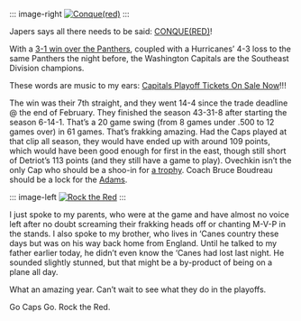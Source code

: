 ::: image-right
[![Conque(red)](http://image.devhawk.net/blog-content/20080405-1919-rock-the-red/Conque(red)_3.jpg)](http://japersrink.blogspot.com/2008/04/southeast-division.html)
:::

Japers says all there needs to be said:
[CONQUE(RED)](http://japersrink.blogspot.com/2008/04/southeast-division.html)!

With a [3-1 win over the
Panthers](http://capitals.nhl.com/team/app?gameNumber=1221&gameType=2&page=Recap&season=20072008&service=page),
coupled with a Hurricanes’ 4-3 loss to the same Panthers the night
before, the Washington Capitals are the Southeast Division champions.

These words are music to my ears: [Capitals Playoff Tickets On Sale
Now](http://capitals.nhl.com/team/app/?service=page&page=NewsPage&articleid=359323)!!!

The win was their 7th straight, and they went 14-4 since the trade
deadline @ the end of February. They finished the season 43-31-8 after
starting the season 6-14-1. That’s a 20 game swing (from 8 games under
.500 to 12 games over) in 61 games. That’s frakking amazing. Had the
Caps played at that clip all season, they would have ended up with
around 109 points, which would have been good enough for first in the
east, though still short of Detriot’s 113 points (and they still have a
game to play). Ovechkin isn’t the only Cap who should be a shoo-in for
[a trophy](http://www2.nhl.com/trophies/hart.html). Coach Bruce Boudreau
should be a lock for the
[Adams](http://www.nhl.com/trophies/adams.html).

::: image-left
[![Rock the Red](http://image.devhawk.net/blog-content/20080405-1919-rock-the-red/rock_the_red_3.png)](http://capitals.nhl.com)
:::

I just spoke to my parents, who were at the game and have almost no
voice left after no doubt screaming their frakking heads off or chanting
M-V-P in the stands. I also spoke to my brother, who lives in ‘Canes
country these days but was on his way back home from England. Until he
talked to my father earlier today, he didn’t even know the ‘Canes had
lost last night. He sounded slightly stunned, but that might be a
by-product of being on a plane all day.

What an amazing year. Can’t wait to see what they do in the playoffs.

Go Caps Go. Rock the Red.
